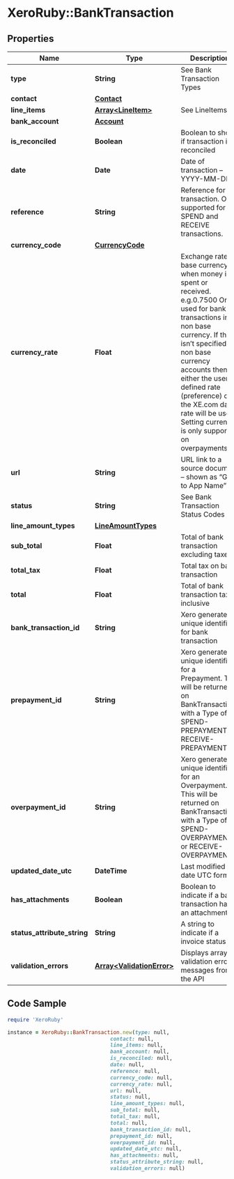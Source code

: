 # XeroRuby::BankTransaction

## Properties

Name | Type | Description | Notes
------------ | ------------- | ------------- | -------------
**type** | **String** | See Bank Transaction Types | 
**contact** | [**Contact**](Contact.md) |  | 
**line_items** | [**Array&lt;LineItem&gt;**](LineItem.md) | See LineItems | 
**bank_account** | [**Account**](Account.md) |  | 
**is_reconciled** | **Boolean** | Boolean to show if transaction is reconciled | [optional] 
**date** | **Date** | Date of transaction – YYYY-MM-DD | [optional] 
**reference** | **String** | Reference for the transaction. Only supported for SPEND and RECEIVE transactions. | [optional] 
**currency_code** | [**CurrencyCode**](CurrencyCode.md) |  | [optional] 
**currency_rate** | **Float** | Exchange rate to base currency when money is spent or received. e.g.0.7500 Only used for bank transactions in non base currency. If this isn’t specified for non base currency accounts then either the user-defined rate (preference) or the XE.com day rate will be used. Setting currency is only supported on overpayments. | [optional] 
**url** | **String** | URL link to a source document – shown as “Go to App Name” | [optional] 
**status** | **String** | See Bank Transaction Status Codes | [optional] 
**line_amount_types** | [**LineAmountTypes**](LineAmountTypes.md) |  | [optional] 
**sub_total** | **Float** | Total of bank transaction excluding taxes | [optional] 
**total_tax** | **Float** | Total tax on bank transaction | [optional] 
**total** | **Float** | Total of bank transaction tax inclusive | [optional] 
**bank_transaction_id** | **String** | Xero generated unique identifier for bank transaction | [optional] 
**prepayment_id** | **String** | Xero generated unique identifier for a Prepayment. This will be returned on BankTransactions with a Type of SPEND-PREPAYMENT or RECEIVE-PREPAYMENT | [optional] 
**overpayment_id** | **String** | Xero generated unique identifier for an Overpayment. This will be returned on BankTransactions with a Type of SPEND-OVERPAYMENT or RECEIVE-OVERPAYMENT | [optional] 
**updated_date_utc** | **DateTime** | Last modified date UTC format | [optional] 
**has_attachments** | **Boolean** | Boolean to indicate if a bank transaction has an attachment | [optional] 
**status_attribute_string** | **String** | A string to indicate if a invoice status | [optional] 
**validation_errors** | [**Array&lt;ValidationError&gt;**](ValidationError.md) | Displays array of validation error messages from the API | [optional] 

## Code Sample

```ruby
require 'XeroRuby'

instance = XeroRuby::BankTransaction.new(type: null,
                                 contact: null,
                                 line_items: null,
                                 bank_account: null,
                                 is_reconciled: null,
                                 date: null,
                                 reference: null,
                                 currency_code: null,
                                 currency_rate: null,
                                 url: null,
                                 status: null,
                                 line_amount_types: null,
                                 sub_total: null,
                                 total_tax: null,
                                 total: null,
                                 bank_transaction_id: null,
                                 prepayment_id: null,
                                 overpayment_id: null,
                                 updated_date_utc: null,
                                 has_attachments: null,
                                 status_attribute_string: null,
                                 validation_errors: null)
```


